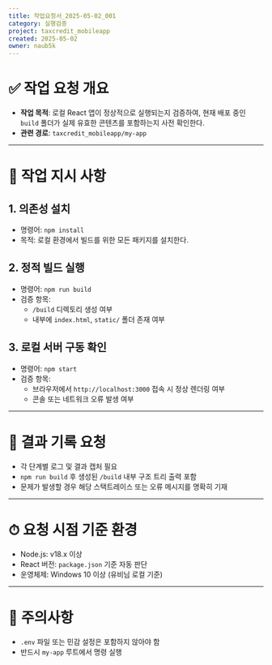 ```yaml
---
title: 작업요청서_2025-05-02_001
category: 실행검증
project: taxcredit_mobileapp
created: 2025-05-02
owner: naub5k
---
```


# ✅ 작업 요청 개요

- **작업 목적**: 로컬 React 앱이 정상적으로 실행되는지 검증하여, 현재 배포 중인 `build` 폴더가 실제 유효한 콘텐츠를 포함하는지 사전 확인한다.
- **관련 경로**: `taxcredit_mobileapp/my-app`

---

# 🧾 작업 지시 사항

## 1. 의존성 설치
- 명령어: `npm install`
- 목적: 로컬 환경에서 빌드를 위한 모든 패키지를 설치한다.

## 2. 정적 빌드 실행
- 명령어: `npm run build`
- 검증 항목:
  - `/build` 디렉토리 생성 여부
  - 내부에 `index.html`, `static/` 폴더 존재 여부

## 3. 로컬 서버 구동 확인
- 명령어: `npm start`
- 검증 항목:
  - 브라우저에서 `http://localhost:3000` 접속 시 정상 렌더링 여부
  - 콘솔 또는 네트워크 오류 발생 여부

---

# 📎 결과 기록 요청
- 각 단계별 로그 및 결과 캡처 필요
- `npm run build` 후 생성된 `/build` 내부 구조 트리 출력 포함
- 문제가 발생할 경우 해당 스택트레이스 또는 오류 메시지를 명확히 기재

---

# ⏱ 요청 시점 기준 환경
- Node.js: v18.x 이상
- React 버전: `package.json` 기준 자동 판단
- 운영체제: Windows 10 이상 (유비님 로컬 기준)

---

# 🧭 주의사항
- `.env` 파일 또는 민감 설정은 포함하지 않아야 함
- 반드시 `my-app` 루트에서 명령 실행
